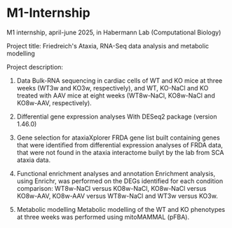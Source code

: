 # M1-Internship
M1 internship, april-june 2025, in Habermann Lab (Computational Biology)


Project title: Friedreich's Ataxia, RNA-Seq data analysis and metabolic modelling

Project description: 
1. Data
Bulk-RNA sequencing in cardiac cells of WT and KO mice at three weeks (WT3w and KO3w, respectively), and WT, KO-NaCl and KO treated with AAV mice at eight weeks (WT8w-NaCl, KO8w-NaCl and KO8w-AAV, respectively).

2. Differential gene expression analyses
With DESeq2 package (version 1.46.0)

3. Gene selection for ataxiaXplorer
FRDA gene list built containing genes that were identified from differential expression analyses of FRDA data, that were not found in the ataxia interactome builyt by the lab from SCA ataxia data.

4. Functional enrichment analyses and annotation
Enrichment analysis, using Enrichr, was performed on the DEGs identified for each condition comparison: WT8w-NaCl versus KO8w-NaCl, KO8w-NaCl versus KO8w-AAV, KO8w-AAV versus WT8w-NaCl and WT3w versus KO3w.

5. Metabolic modelling
Metabolic modelling of the WT and KO phenotypes at three weeks was performed using mitoMAMMAL (pFBA).
